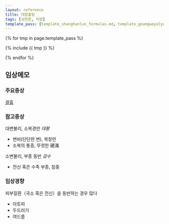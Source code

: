 ```yaml
---
layout: reference
title: 대함흉탕
tags: [상한론, 처방]
template_pass: [template_shanghanlun_formulas.md, template_geumgweyolyag_formulas.md, template_etc_formulas.md]
---
```



{% for tmp in page.template_pass %}

{% include {{ tmp }} %}

{% endfor %}


## 임상메모

### 주요증상

[결흉]({{site.sympurl}}/결흉)

### 참고증상

대변불리, 소복경만 _대황_
* 변비(단단한 변), 복창만
* 소복의 통증, 뚜렷한 硬滿

소변불리, 부종 동반 _감수_
* 전신 혹은 수족 부종, 침중

### 임상경향

피부질환（국소 혹은 전신）을 동반하는 경우 많다
* 아토피
* 두드러기
* 여드름
